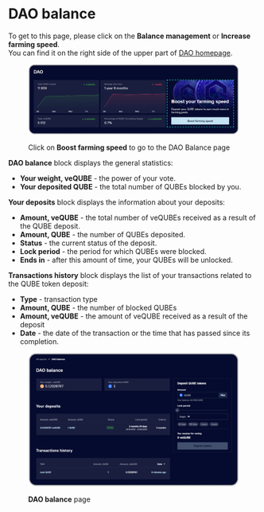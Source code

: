 # DAO balance

To get to this page, please click on the **Balance management** or **Increase farming speed**. \
You can find it on the right side of the upper part of [DAO homepage](dao-page.md).

<figure><img src="../../../.gitbook/assets/image (16) (2).png" alt=""><figcaption><p>Click on <strong>Boost farming speed</strong> to go to the DAO Balance page</p></figcaption></figure>

**DAO balance** block displays the general statistics:

* **Your weight, veQUBE** - the power of your vote.
* **Your deposited QUBE** - the total number of QUBEs blocked by you.

**Your deposits** block displays the information about your deposits:

* **Amount, veQUBE** - the total number of veQUBEs received as a result of the QUBE deposit.
* **Amount, QUBE** - the number of QUBEs deposited.
* **Status** - the current status of the deposit.
* **Lock period** - the period for which QUBEs were blocked.
* **Ends in** - after this amount of time, your QUBEs will be unlocked.

**Transactions history** block displays the list of your transactions related to the QUBE token deposit:

* **Type** - transaction type
* **Amount, QUBE** - the number of blocked QUBEs
* **Amount, veQUBE** - the amount of veQUBE received as a result of the deposit
* **Date** - the date of the transaction or the time that has passed since its completion.

<figure><img src="../../../.gitbook/assets/image (23) (1).png" alt=""><figcaption><p><strong>DAO balance</strong> page</p></figcaption></figure>
